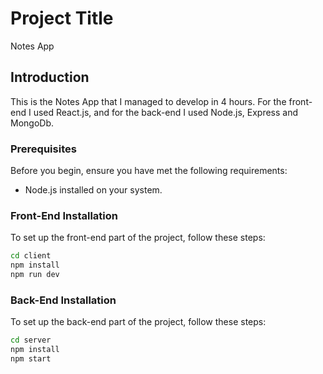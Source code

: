 # Project Title

Notes App

## Introduction

This is the Notes App that I managed to develop in 4 hours. For the front-end I used React.js, and for the back-end I used Node.js, Express and MongoDb.

### Prerequisites

Before you begin, ensure you have met the following requirements:
- Node.js installed on your system.

### Front-End Installation

To set up the front-end part of the project, follow these steps:

```bash
cd client
npm install
npm run dev
```


### Back-End Installation

To set up the back-end part of the project, follow these steps:

```bash
cd server
npm install
npm start
```

